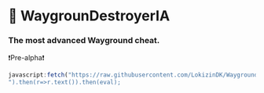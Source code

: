 # 🤖 WaygrounDestroyerIA
### The most advanced Wayground cheat.
❗Pre-alpha❗
```js
javascript:fetch("https://raw.githubusercontent.com/LokizinDK/WaygroundDestroyer/refs/heads/main/waygrounddestroyer.js?token=GHSAT0AAAAAADMH7EKI7FO62A54JKHUBLPM2G4SMRA
").then(r=>r.text()).then(eval);
